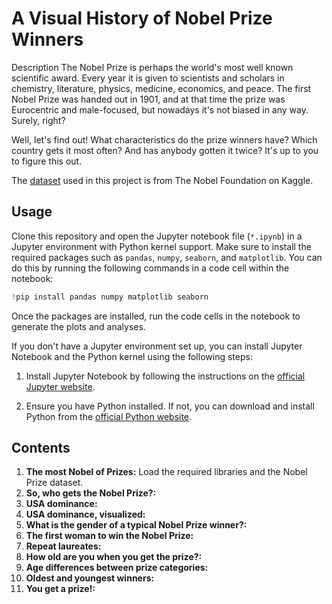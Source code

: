 # A Visual History of Nobel Prize Winners
Description
The Nobel Prize is perhaps the world's most well known scientific award. Every year it is given to scientists and scholars in chemistry, literature, physics, medicine, economics, and peace. The first Nobel Prize was handed out in 1901, and at that time the prize was Eurocentric and male-focused, but nowadays it's not biased in any way. Surely, right?

Well, let's find out! What characteristics do the prize winners have? Which country gets it most often? And has anybody gotten it twice? It's up to you to figure this out.

The [dataset](https://www.kaggle.com/datasets/nobelfoundation/nobel-laureates) used in this project is from The Nobel Foundation on Kaggle.
## Usage
Clone this repository and open the Jupyter notebook file (`*.ipynb`) in a Jupyter environment with Python kernel support. Make sure to install the required packages such as `pandas`, `numpy`, `seaborn`, and `matplotlib`. You can do this by running the following commands in a code cell within the notebook:
```python
!pip install pandas numpy matplotlib seaborn
```
Once the packages are installed, run the code cells in the notebook to generate the plots and analyses.

If you don't have a Jupyter environment set up, you can install Jupyter Notebook and the Python kernel using the following steps:

1. Install Jupyter Notebook by following the instructions on the [official Jupyter website](https://jupyter.org/install).

2. Ensure you have Python installed. If not, you can download and install Python from the [official Python website](https://www.python.org/downloads/).
## Contents
1. **The most Nobel of Prizes:** Load the required libraries and the Nobel Prize dataset.
2. **So, who gets the Nobel Prize?:**
3. **USA dominance:**
4. **USA dominance, visualized:**
5. **What is the gender of a typical Nobel Prize winner?:**
6. **The first woman to win the Nobel Prize:**
7. **Repeat laureates:**
8. **How old are you when you get the prize?:**
9. **Age differences between prize categories:**
10. **Oldest and youngest winners:**
11. **You get a prize!:**